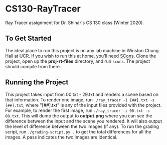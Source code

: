 # CS130-RayTracer
Ray Tracer assignment for Dr. Shinar's CS 130 class (Winter 2020).

## To Get Started
The ideal place to run this project is on any lab machine in Winston Chung Hall at UCR. If you wish to run this at home, you'll need [SCons](https://scons.org/pages/download.html). Clone the project, open up the **proj-rt-files** directory, and run `scons`. The project should compile from there.

## Running the Project
This project takes input from 00.txt - 29.txt and renders a scene based on that information. To render one image, run `./ray_tracer -i [##].txt -s [##].txt`, where "[##].txt" is any of the input files provided with the project. For example, to render the first image, run `./ray_tracer -i 00.txt -s 00.txt`. This will dump the output to **output.png** where you can see the difference between the input and the scene you rendered. It will also output the level of difference between the two images (if any). To run the grading script, run `./grading-script.py .` to get the total differences for all the images. A pass indicates the two images are identical. 
